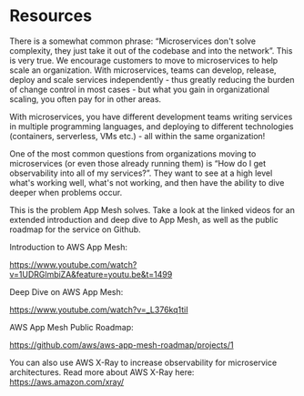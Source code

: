 # Resources

There is a somewhat common phrase: “Microservices don't solve complexity, they just take it out of the codebase and into the network”. This is very true. We encourage customers to move to microservices to help scale an organization. With microservices, teams can develop, release, deploy and scale services independently - thus greatly reducing the burden of change control in most cases - but what you gain in organizational scaling, you often pay for in other areas.

With microservices, you have different development teams writing services in multiple programming languages, and deploying to different technologies (containers, serverless, VMs etc.) - all within the same organization!

One of the most common questions from organizations moving to microservices (or even those already running them) is “How do I get observability into all of my services?”. They want to see at a high level what's working well, what's not working, and then have the ability to dive deeper when problems occur.

 

This is the problem App Mesh solves.  Take a look at the linked videos for an extended introduction and deep dive to App Mesh, as well as the public roadmap for the service on Github.

 

Introduction to AWS App Mesh:

https://www.youtube.com/watch?v=1UDRGlmbiZA&feature=youtu.be&t=1499

 

Deep Dive on AWS App Mesh: 

https://www.youtube.com/watch?v=_L376kq1tiI

 

AWS App Mesh Public Roadmap: 

https://github.com/aws/aws-app-mesh-roadmap/projects/1 

 

You can also use AWS X-Ray to increase observability for microservice architectures. Read more about AWS X-Ray here: https://aws.amazon.com/xray/ 
